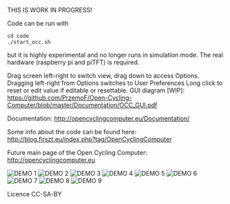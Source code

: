 THIS IS WORK IN PROGRESS!

Code can be run with
```
cd code
./start_occ.sh
```
but it is highly experimental and no longer runs in simulation mode. The real hardware (raspberry pi and piTFT) is required.

Drag screen left-right to switch view, drag down to access Options.
Dragging left-right from Options switches to User Preferences
Long click to reset or edit value if editable or resettable.
GUI diagram [WIP]: https://github.com/PrzemoF/Open-Cycling-Computer/blob/master/Documentation/OCC_GUI.pdf

Documentation: http://opencyclingcomputer.eu/Documentation/

Some info about the code can be found here:
http://blog.firszt.eu/index.php?tag/OpenCyclingComputer

Future main page of the Open Cycling Computer: http://opencyclingcomputer.eu

![DEMO 1](https://github.com/PrzemoF/Open-Cycling-Computer/blob/master/demo_screenshoots/demo_1.png?raw=true)
![DEMO 2](https://github.com/PrzemoF/Open-Cycling-Computer/blob/master/demo_screenshoots/demo_2.png?raw=true)
![DEMO 3](https://github.com/PrzemoF/Open-Cycling-Computer/blob/master/demo_screenshoots/demo_3.png?raw=true)
![DEMO 4](https://github.com/PrzemoF/Open-Cycling-Computer/blob/master/demo_screenshoots/demo_4.png?raw=true)
![DEMO 5](https://github.com/PrzemoF/Open-Cycling-Computer/blob/master/demo_screenshoots/demo_5.png?raw=true)
![DEMO 6](https://github.com/PrzemoF/Open-Cycling-Computer/blob/master/demo_screenshoots/demo_6.png?raw=true)
![DEMO 7](https://github.com/PrzemoF/Open-Cycling-Computer/blob/master/demo_screenshoots/demo_7.png?raw=true)
![DEMO 8](https://github.com/PrzemoF/Open-Cycling-Computer/blob/master/demo_screenshoots/demo_8.png?raw=true)
![DEMO 9](https://github.com/PrzemoF/Open-Cycling-Computer/blob/master/demo_screenshoots/demo_9.png?raw=true)

Licence CC-SA-BY

